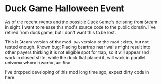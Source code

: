 # Duck Game Halloween Event
As of the recent events and the possible Duck Game's delisting from Steam in sight, I want to release this mod's source code to the public domain. I've retired from duck game, but I don't want this to be lost.

This is Steam version of the mod. `Dev` version of the mod exists, but not tested enough.
Known bug: Placing beartrap near walls might result into other players thinking it is not eligible spot for trap, so it will appear and work in closed state, while the duck that placed it, will work in parallel universe where it works just fine.

I've dropped developing of this mod long time ago, expect dirty code in here.
